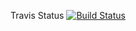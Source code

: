 
Travis Status 
[![Build Status](https://travis-ci.org/AmyHappy/amyhappy.github.io.svg?branch=master)](https://travis-ci.org/AmyHappy/amyhappy.github.io)
